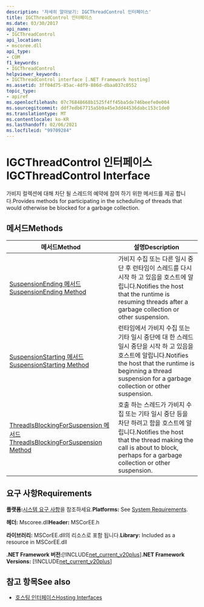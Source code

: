 ```yaml
---
description: '자세히 알아보기: IGCThreadControl 인터페이스'
title: IGCThreadControl 인터페이스
ms.date: 03/30/2017
api_name:
- IGCThreadControl
api_location:
- mscoree.dll
api_type:
- COM
f1_keywords:
- IGCThreadControl
helpviewer_keywords:
- IGCThreadControl interface [.NET Framework hosting]
ms.assetid: 3ff04d75-85ac-4df9-886d-dbaa037c0552
topic_type:
- apiref
ms.openlocfilehash: 07c76848668b1525f4ff45ba5de746beefe0e004
ms.sourcegitcommit: ddf7edb67715a5b9a45e3dd44536dabc153c1de0
ms.translationtype: MT
ms.contentlocale: ko-KR
ms.lasthandoff: 02/06/2021
ms.locfileid: "99709284"
---
```

# <a name="igcthreadcontrol-interface"></a><span data-ttu-id="05e80-103">IGCThreadControl 인터페이스</span><span class="sxs-lookup"><span data-stu-id="05e80-103">IGCThreadControl Interface</span></span>

<span data-ttu-id="05e80-104">가비지 컬렉션에 대해 차단 될 스레드의 예약에 참여 하기 위한 메서드를 제공 합니다.</span><span class="sxs-lookup"><span data-stu-id="05e80-104">Provides methods for participating in the scheduling of threads that would otherwise be blocked for a garbage collection.</span></span>  
  
## <a name="methods"></a><span data-ttu-id="05e80-105">메서드</span><span class="sxs-lookup"><span data-stu-id="05e80-105">Methods</span></span>  
  
|<span data-ttu-id="05e80-106">메서드</span><span class="sxs-lookup"><span data-stu-id="05e80-106">Method</span></span>|<span data-ttu-id="05e80-107">설명</span><span class="sxs-lookup"><span data-stu-id="05e80-107">Description</span></span>|  
|------------|-----------------|  
|[<span data-ttu-id="05e80-108">SuspensionEnding 메서드</span><span class="sxs-lookup"><span data-stu-id="05e80-108">SuspensionEnding Method</span></span>](igcthreadcontrol-suspensionending-method.md)|<span data-ttu-id="05e80-109">가비지 수집 또는 다른 일시 중단 후 런타임이 스레드를 다시 시작 하 고 있음을 호스트에 알립니다.</span><span class="sxs-lookup"><span data-stu-id="05e80-109">Notifies the host that the runtime is resuming threads after a garbage collection or other suspension.</span></span>|  
|[<span data-ttu-id="05e80-110">SuspensionStarting 메서드</span><span class="sxs-lookup"><span data-stu-id="05e80-110">SuspensionStarting Method</span></span>](igcthreadcontrol-suspensionstarting-method.md)|<span data-ttu-id="05e80-111">런타임에서 가비지 수집 또는 기타 일시 중단에 대 한 스레드 일시 중단을 시작 하 고 있음을 호스트에 알립니다.</span><span class="sxs-lookup"><span data-stu-id="05e80-111">Notifies the host that the runtime is beginning a thread suspension for a garbage collection or other suspension.</span></span>|  
|[<span data-ttu-id="05e80-112">ThreadIsBlockingForSuspension 메서드</span><span class="sxs-lookup"><span data-stu-id="05e80-112">ThreadIsBlockingForSuspension Method</span></span>](igcthreadcontrol-threadisblockingforsuspension-method.md)|<span data-ttu-id="05e80-113">호출 하는 스레드가 가비지 수집 또는 기타 일시 중단 등을 차단 하려고 함을 호스트에 알립니다.</span><span class="sxs-lookup"><span data-stu-id="05e80-113">Notifies the host that the thread making the call is about to block, perhaps for a garbage collection or other suspension.</span></span>|  
  
## <a name="requirements"></a><span data-ttu-id="05e80-114">요구 사항</span><span class="sxs-lookup"><span data-stu-id="05e80-114">Requirements</span></span>  

 <span data-ttu-id="05e80-115">**플랫폼:**[시스템 요구 사항](../../get-started/system-requirements.md)을 참조하세요.</span><span class="sxs-lookup"><span data-stu-id="05e80-115">**Platforms:** See [System Requirements](../../get-started/system-requirements.md).</span></span>  
  
 <span data-ttu-id="05e80-116">**헤더:** Mscoree.dll</span><span class="sxs-lookup"><span data-stu-id="05e80-116">**Header:** MSCorEE.h</span></span>  
  
 <span data-ttu-id="05e80-117">**라이브러리:** MSCorEE.dll의 리소스로 포함 됩니다.</span><span class="sxs-lookup"><span data-stu-id="05e80-117">**Library:** Included as a resource in MSCorEE.dll</span></span>  
  
 <span data-ttu-id="05e80-118">**.NET Framework 버전:**[!INCLUDE[net_current_v20plus](../../../../includes/net-current-v20plus-md.md)]</span><span class="sxs-lookup"><span data-stu-id="05e80-118">**.NET Framework Versions:** [!INCLUDE[net_current_v20plus](../../../../includes/net-current-v20plus-md.md)]</span></span>  
  
## <a name="see-also"></a><span data-ttu-id="05e80-119">참고 항목</span><span class="sxs-lookup"><span data-stu-id="05e80-119">See also</span></span>

- [<span data-ttu-id="05e80-120">호스팅 인터페이스</span><span class="sxs-lookup"><span data-stu-id="05e80-120">Hosting Interfaces</span></span>](hosting-interfaces.md)
